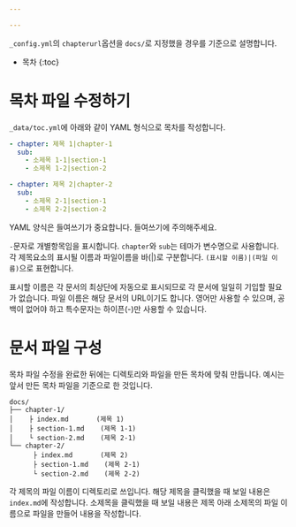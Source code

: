 ```yaml
---

---
```

`_config.yml`의 `chapterurl`옵션을 `docs/`로 지정했을 경우를 기준으로 설명합니다.

* 목차
{:toc}

# 목차 파일 수정하기
`_data/toc.yml`에 아래와 같이 YAML 형식으로 목차를 작성합니다.

```yaml
- chapter: 제목 1|chapter-1
  sub:
    - 소제목 1-1|section-1
    - 소제목 1-2|section-2

- chapter: 제목 2|chapter-2
  sub:
    - 소제목 2-1|section-1
    - 소제목 2-2|section-2
```

YAML 양식은 들여쓰기가 중요합니다. 들여쓰기에 주의해주세요.

`-`문자로 개별항목임을 표시합니다. `chapter`와 `sub`는 테마가 변수명으로 사용합니다. 각 제목요소의 표시될 이름과 파일이름을 바(\|)로 구분합니다. `(표시할 이름)|(파일 이름)`으로 표현합니다.

표시할 이름은 각 문서의 최상단에 자동으로 표시되므로 각 문서에 일일히 기입할 필요가 없습니다. 파일 이름은 해당 문서의 URL이기도 합니다. 영어만 사용할 수 있으며, 공백이 없어야 하고 특수문자는 하이픈(-)만 사용할 수 있습니다.

# 문서 파일 구성
목차 파일 수정을 완료한 뒤에는 디렉토리와 파일을 만든 목차에 맞춰 만듭니다. 예시는 앞서 만든 목차 파일을 기준으로 한 것입니다.

```
docs/
├── chapter-1/
│    ├ index.md       (제목 1)
│    ├ section-1.md    (제목 1-1)
│    └ section-2.md    (제목 2-1)
└── chapter-2/
      ├ index.md       (제목 2)
      ├ section-1.md    (제목 2-1)
      └ section-2.md    (제목 2-2)
```

각 제목의 파일 이름이 디렉토리로 쓰입니다. 해당 제목을 클릭했을 때 보일 내용은 `index.md`에 작성합니다. 소제목을 클릭했을 때 보일 내용은 제목 아래 소제목의 파일 이름으로 파일을 만들어 내용을 작성합니다.
